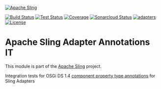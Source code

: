 [![Apache Sling](https://sling.apache.org/res/logos/sling.png)](https://sling.apache.org)

&#32;[![Build Status](https://ci-builds.apache.org/job/Sling/job/modules/job/sling-org-apache-sling-adapter-annotations-it/job/master/badge/icon)](https://ci-builds.apache.org/job/Sling/job/modules/job/sling-org-apache-sling-adapter-annotations-it/job/master/)&#32;[![Test Status](https://img.shields.io/jenkins/tests.svg?jobUrl=https://ci-builds.apache.org/job/Sling/job/modules/job/sling-org-apache-sling-adapter-annotations-it/job/master/)](https://ci-builds.apache.org/job/Sling/job/modules/job/sling-org-apache-sling-adapter-annotations-it/job/master/test/?width=800&height=600)&#32;[![Coverage](https://sonarcloud.io/api/project_badges/measure?project=apache_sling-org-apache-sling-adapter-annotations-it&metric=coverage)](https://sonarcloud.io/dashboard?id=apache_sling-org-apache-sling-adapter-annotations-it)&#32;[![Sonarcloud Status](https://sonarcloud.io/api/project_badges/measure?project=apache_sling-org-apache-sling-adapter-annotations-it&metric=alert_status)](https://sonarcloud.io/dashboard?id=apache_sling-org-apache-sling-adapter-annotations-it)&#32;[![adapters](https://sling.apache.org/badges/group-adapters.svg)](https://github.com/apache/sling-aggregator/blob/master/docs/group/adapters.md) [![License](https://img.shields.io/badge/License-Apache%202.0-blue.svg)](https://www.apache.org/licenses/LICENSE-2.0)

# Apache Sling Adapter Annotations IT

This module is part of the [Apache Sling](https://sling.apache.org) project.

Integration tests for OSGi DS 1.4 [component property type annotations](https://github.com/apache/sling-org-apache-sling-adapter-annotations) for Sling Adapters